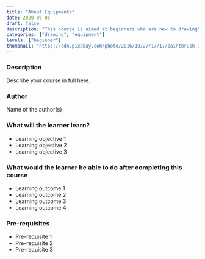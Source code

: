 ```yaml
---
title: "About Equipments"
date: 2020-06-05
draft: false
description: "This course is aimed at beginners who are new to drawing"
categories: ["drawing", "equipment"]
levels: ["beginner"]
thumbnail: "https://cdn.pixabay.com/photo/2016/10/27/17/17/paintbrush-1775823_1280.jpg"
---
```

### Description
Describe your course in full here.

### Author
Name of the author(s)

### What will the learner learn?
- Learning objective 1
- Learning objective 2
- Learning objective 3

### What would the learner be able to do after completing this course
- Learning outcome 1
- Learning outcome 2
- Learning outcome 3
- Learning outcome 4

### Pre-requisites
- Pre-requisite 1
- Pre-requisite 2
- Pre-requisite 3


